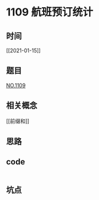# 1109 航班预订统计
## 时间
[[2021-01-15]]
## 题目
[NO.1109](https://leetcode-cn.com/problems/corporate-flight-bookings/description/)

## 相关概念
[[前缀和]]

## 思路

## code
```java

```
## 坑点